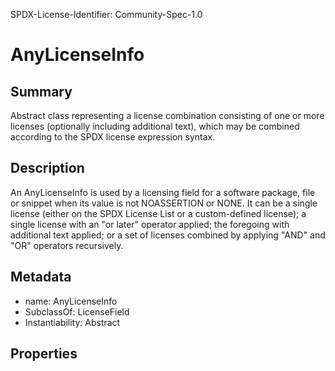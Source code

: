 SPDX-License-Identifier: Community-Spec-1.0

# AnyLicenseInfo

## Summary

Abstract class representing a license combination consisting of one or more
licenses (optionally including additional text), which may be combined
according to the SPDX license expression syntax.

## Description

An AnyLicenseInfo is used by a licensing field for a software package,
file or snippet when its value is not NOASSERTION or NONE. It can be a
single license (either on the SPDX License List or a custom-defined license);
a single license with an "or later" operator applied; the foregoing with
additional text applied; or a set of licenses combined by applying "AND" and
"OR" operators recursively.

## Metadata

- name: AnyLicenseInfo
- SubclassOf: LicenseField
- Instantiability: Abstract

## Properties
